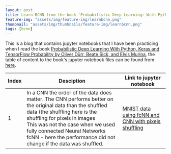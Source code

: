 ```yaml
---
layout: post
title: Learn BCNN from the book 'Probabilistic Deep Learning: With Python, Keras and TensorFlow Probability'
feature-img: "assets/img/feature-img/learnbcnn.png"
thumbnail: "assets/img/thumbnails/feature-img/learnbcnn.png"
tags: [bcnn]
---
```


This is a blog that contains jupyter notebooks that I have been practicing when I read the book [Probabilistic Deep Learning 
With Python, Keras and TensorFlow Probability by Oliver Dürr, Beate Sick, and Elvis Murina](https://www.manning.com/books/probabilistic-deep-learning), the table of content to the book's jupyter notebook files can be found from [here](https://tensorchiefs.github.io/dl_book/). 


Index | Desciption | Link to jupyter notebook
------------- | ------------- |---------------
1| In a CNN the order of the data does matter. The CNN performs better on the original data than the shuffled data (the shuffling here is the shuffling for pixels in images<br>This was not the case when we used fully connected Neural Networks fcNN - here the performance did not change if the data was shuffled. | [MNIST data using fcNN and CNN with pixels shuffling](https://github.com/tranktle/learn_bcnn_book/blob/main/chapter_02/MNIST%20data%20using%20fcNN%20and%20CNN.ipynb)

